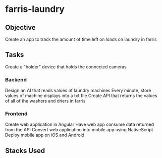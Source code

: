 # farris-laundry

## Objective
Create an app to track the amount of time left on loads on laundry in farris

## Tasks
Create a "holder" device that holds the connected cameras 
### Backend
Design an AI that reads values of laundry machines
Every minute, store values of machine displays into a txt file
Create API that returns the values of all of the washers and driers in farris 
### Frontend
Create web application in Angular
Have web app consume data returned from the API
Convert web application into mobile app using NativeScript
Deploy mobile app on iOS and Android

## Stacks Used

